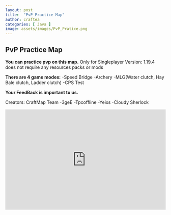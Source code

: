 ```yaml
---
layout: post
title:  "PvP Practice Map"
author: craftea
categories: [ Java ]
image: assets/images/PvP_Pratice.png
---
```

## PvP Practice Map

**You can practice pvp on this map.**
Only for Singleplayer
Version: 1.19.4
does not require any resources packs or mods

**There are 4 game modes:**
-Speed Bridge
-Archery
-MLG(Water clutch, Hay Bale clutch, Ladder clutch)
-CPS Test

__Your FeedBack is important to us.__

Creators: CraftMap Team
-3geE
-Tpcoffline
-Yeixs
-Cloudy Sherlock

<p><iframe style="width:100%;" height="315" src="https://www.youtube.com/embed/2JkEQS74EoI?rel=0&amp;showinfo=0" frameborder="0" allowfullscreen></iframe></p>